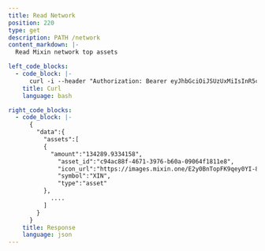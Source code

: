 ```yaml
---
title: Read Network
position: 220
type: get
description: PATH /network
content_markdown: |-
  Read Mixin network top assets

left_code_blocks:
  - code_block: |-
      curl -i --header "Authorization: Bearer eyJhbGciOiJSUzUxMiIsInR5cCI6IkpXVCJ9.eyJleHAiOjE1MzUyNjQ4MDUsImlhdCI6MTUyNzQ4ODgwNSwianRpIjoiZjhjMGY2OGItNzIwNC00ZmJmLTkzNWMtMTE5OGI4NTlmODhhIiwic2lkIjoiYWM2ZDFmODYtYTY0Yi00NWRkLTllZmEtN2JmMGVjZjI2MDU2Iiwic2lnIjoiYmJkYmMyMDM3MGM2YTI1NTJkZjVlOGRjMThhMGUwZjAxZDI5ZTBiNTZkZjAyYWFkNTkzZjc1ZGM4YTM0YTU1YyIsInVpZCI6IjMxYjFhMTdjLWFiMzgtNGFhNC05YmM5LWY0NjQyNzEyODExMyJ9.BQMByeL_RFdCD4HnmTsdu29IcIJcH6Vl2OynX99sfjQBkWNLSKTYeQy6jvpo5jkMMrm3pQS3QC_n4bOzU9BOT-GtATqf2bzrSeLqig3c83-SCwMjbNpi9pfrB60ZsEpXSyIp7Atvu1_aC-87bwCsa4apzT9avcWeyHvkwAiELF4" --header "Content-Type: application/json" --header "Content-length: 0" "https://api.mixin.one/network"
    title: Curl
    language: bash

right_code_blocks:
  - code_block: |-
      {  
        "data":{  
          "assets":[  
          {  
            "amount":"134289.9334158",
              "asset_id":"c94ac88f-4671-3976-b60a-09064f1811e8",
              "icon_url":"https://images.mixin.one/E2y0BnTopFK9qey0YI-8xV3M82kudNnTaGw0U5SU065864SsewNUo6fe9kDF1HIzVYhXqzws4lBZnLj1lPsjk-0=s128",
              "symbol":"XIN",
              "type":"asset"
          },
            ....
          ]
        }
      }
    title: Response
    language: json
---
```

